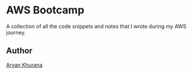 # AWS Bootcamp

A collection of all the code snippets and notes that I wrote during my AWS journey.

## Author

[Aryan Khurana](https://www.github.com/AryanK1511)
